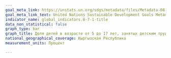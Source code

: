 ```yaml
---
goal_meta_link: https://unstats.un.org/sdgs/metadata/files/Metadata-08-07-01.pdf
goal_meta_link_text: United Nations Sustainable Development Goals Metadata (pdf 525kB)
indicator_name: global_indicators.8-7-1-title
data_non_statistical: false
graph_type: bar
graph_title: Доля детей в возрасте от 5 до 17 лет, занятых детским трудом, в разбивке по полу и возрасту
national_geographical_coverage: Кыргызская Республика
measurement_units: Процент

---
```

